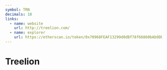 ```yaml
---
symbol: TRN
decimals: 18
links:
  - name: website
    url: http://treelion.com/
  - name: explorer
    url: https://etherscan.io/token/0x70968FEAF13299d0dBf78f66860bAb9DbE3856bc
---
```


# Treelion
